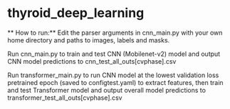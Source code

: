 # thyroid_deep_learning
**
How to run:**
Edit the parser arguments in cnn_main.py with your own home directory and paths to images, labels and masks.

Run cnn_main.py to train and test CNN (Mobilenet-v2) model and output CNN model predictions to cnn_test_all_outs[cvphase].csv

Run transformer_main.py to run CNN model at the lowest validation loss pretrained epoch (saved to configtest.yaml) to extract features, then train and test Transformer model and output overall model predictions to transformer_test_all_outs[cvphase].csv


